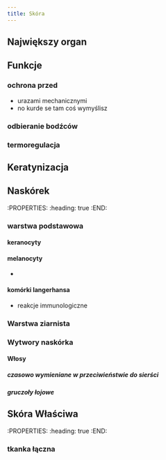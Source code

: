 ```yaml
---
title: Skóra
---
```


## Największy organ
## Funkcje
### ochrona przed
* urazami mechanicznymi
* no kurde se tam coś wymyślisz
### odbieranie bodźców
### termoregulacja
## Keratynizacja
## Naskórek
:PROPERTIES:
:heading: true
:END:
### warstwa podstawowa
#### keranocyty
#### melanocyty
*
#### komórki langerhansa
* reakcje immunologiczne
### Warstwa ziarnista
### Wytwory naskórka
#### Włosy
##### czasowo wymieniane w przeciwieństwie do sierści
##### gruczoły łojowe
#####
## Skóra Właściwa
:PROPERTIES:
:heading: true
:END:
### tkanka łączna
###
